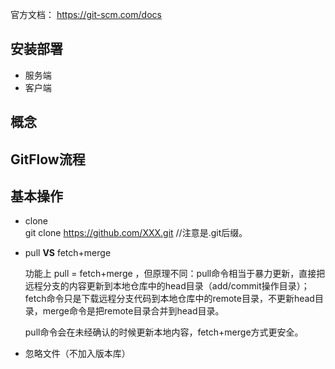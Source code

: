 官方文档： https://git-scm.com/docs

## 安装部署
* 服务端
* 客户端

## 概念

## GitFlow流程

## 基本操作
* clone  
git clone https://github.com/XXX.git //注意是.git后缀。

* pull **VS** fetch+merge    
  
  功能上 pull = fetch+merge ，但原理不同：pull命令相当于暴力更新，直接把远程分支的内容更新到本地仓库中的head目录（add/commit操作目录）；fetch命令只是下载远程分支代码到本地仓库中的remote目录，不更新head目录，merge命令是把remote目录合并到head目录。  
  
  pull命令会在未经确认的时候更新本地内容，fetch+merge方式更安全。

* 忽略文件（不加入版本库）
